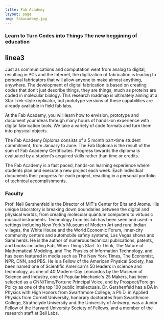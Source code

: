 ```yaml
---
title: Fab Academy
layout: page
img: fabacademy.jpg
---
```


### Learn to Turn Codes into Things   The new beggining of education
## linea3

Just as communications and computation went from analog to digital, resulting in PCs and the Internet, the digitization of fabrication is leading to personal fabricators that will allow anyone to make almost anything, anywhere. The development of digital fabrication is based on creating codes that don’t just describe things, they are things, much as proteins are coded in molecular biology. This research roadmap is ultimately aiming at a Star Trek-style replicator, but prototype versions of these capabilities are already available in field fab labs.

At the Fab Academy, you will learn how to envision, prototype and document your ideas through many hours of hands-on experience with digital fabrication tools. We take a variety of code formats and turn them into physical objects.

The Fab Academy Diploma consists of a 5 month part-time student commitment, from January to June. The Fab Diploma is the result of the sum of Fab Academy Certificates. Progress towards the diploma is evaluated by a student’s acquired skills rather than time or credits.

The Fab Academy is a fast paced, hands-on learning experience where students plan and execute a new project each week. Each individual documents their progress for each project, resulting in a personal portfolio of technical accomplishments.

### Faculty

Prof. Neil Gershenfeld is the Director of MIT's Center for Bits and Atoms. His unique laboratory is breaking down boundaries between the digital and physical worlds, from creating molecular quantum computers to virtuosic musical instruments. Technology from his lab has been seen and used in settings including New York's Museum of Modern Art and rural Indian villages, the White House and the World Economic Forum, inner-city community centers and automobile safety systems, Las Vegas shows and Sami herds. He is the author of numerous technical publications, patents, and books including Fab, When Things Start To Think, The Nature of Mathematical Modeling, and The Physics of Information Technology, and has been featured in media such as The New York Times, The Economist, NPR, CNN, and PBS. He is a Fellow of the American Physical Society, has been named one of Scientific American's 50 leaders in science and technology, as one of 40 Modern-Day Leonardos by the Museum of Science and Industry, one of Popular Mechanic's 25 Makers, has been selected as a CNN/Time/Fortune Principal Voice, and by Prospect/Foreign Policy as one of the top 100 public intellectuals. Dr. Gershenfeld has a BA in Physics with High Honors from Swarthmore College, a Ph.D. in Applied Physics from Cornell University, honorary doctorates from Swarthmore College, Strathclyde University and the University of Antwerp, was a Junior Fellow of the Harvard University Society of Fellows, and a member of the research staff at Bell Labs.
